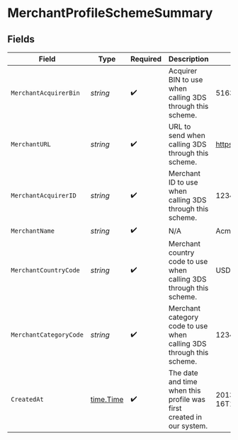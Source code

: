 # MerchantProfileSchemeSummary


## Fields

| Field                                                                | Type                                                                 | Required                                                             | Description                                                          | Example                                                              |
| -------------------------------------------------------------------- | -------------------------------------------------------------------- | -------------------------------------------------------------------- | -------------------------------------------------------------------- | -------------------------------------------------------------------- |
| `MerchantAcquirerBin`                                                | *string*                                                             | :heavy_check_mark:                                                   | Acquirer BIN to use when calling 3DS through this scheme.            | 516327                                                               |
| `MerchantURL`                                                        | *string*                                                             | :heavy_check_mark:                                                   | URL to send when calling 3DS through this scheme.                    | https://example.com                                                  |
| `MerchantAcquirerID`                                                 | *string*                                                             | :heavy_check_mark:                                                   | Merchant ID to use when calling 3DS through this scheme.             | 123456789012345                                                      |
| `MerchantName`                                                       | *string*                                                             | :heavy_check_mark:                                                   | N/A                                                                  | Acme Inc.                                                            |
| `MerchantCountryCode`                                                | *string*                                                             | :heavy_check_mark:                                                   | Merchant country code to use when calling 3DS through this scheme.   | USD                                                                  |
| `MerchantCategoryCode`                                               | *string*                                                             | :heavy_check_mark:                                                   | Merchant category code to use when calling 3DS through this scheme.  | 1234                                                                 |
| `CreatedAt`                                                          | [time.Time](https://pkg.go.dev/time#Time)                            | :heavy_check_mark:                                                   | The date and time when this profile was first created in our system. | 2013-07-16T19:23:00.000+00:00                                        |